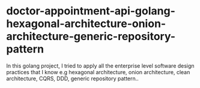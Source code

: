 # doctor-appointment-api-golang-hexagonal-architecture-onion-architecture-generic-repository-pattern
In this golang project, I tried to apply all the enterprise level software design practices that I know e.g hexagonal architecture, onion architecture, clean architecture, CQRS, DDD, generic repository pattern..
